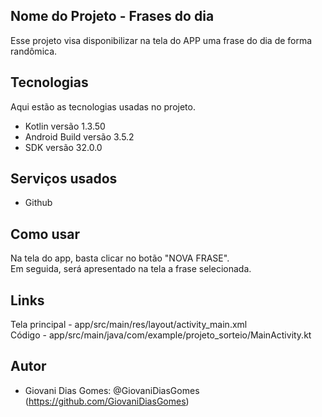 ## Nome do Projeto - Frases do dia

Esse projeto visa disponibilizar na tela do APP uma frase do dia de forma randômica.
 
 
## Tecnologias 
 
Aqui estão as tecnologias usadas no projeto.
 
* Kotlin versão  1.3.50
* Android Build versão  3.5.2
* SDK versão  32.0.0
 
 
## Serviços usados
 
* Github
 
 
## Como usar
 
Na tela do app, basta clicar no botão "NOVA FRASE".  
Em seguida, será apresentado na tela a frase selecionada.

## Links

Tela principal - app/src/main/res/layout/activity_main.xml  
Código - app/src/main/java/com/example/projeto_sorteio/MainActivity.kt
 

## Autor
 
* Giovani Dias Gomes: @GiovaniDiasGomes (https://github.com/GiovaniDiasGomes)
